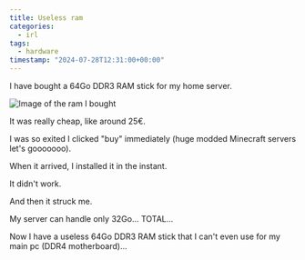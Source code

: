 ```yaml
---
title: Useless ram
categories:
  - irl
tags:
  - hardware
timestamp: "2024-07-28T12:31:00+00:00"
---
```

I have bought a 64Go DDR3 RAM stick for my home server.

![Image of the ram I bought](https://drive.francois-banitz.fr/s/A8QERptRHP2gJDT/preview)

It was really cheap, like around 25€.

I was so exited I clicked "buy" immediately (huge modded Minecraft servers let's gooooooo). 

When it arrived, I installed it in the instant.

It didn't work.

And then it struck me.

My server can handle only 32Go... TOTAL...

Now I have a useless 64Go DDR3 RAM stick that I can't even use for my main pc (DDR4 motherboard)...
